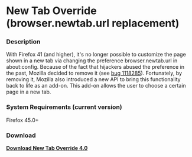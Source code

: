 # New Tab Override (browser.newtab.url replacement)

### Description
With Firefox 41 (and higher), it's no longer possible to customize the page shown in a new tab via changing the
preference browser.newtab.url in about:config. Because of the fact that hijackers abused the preference in the past,
Mozilla decided to remove it (see [bug 1118285](https://bugzilla.mozilla.org/show_bug.cgi?id=1118285)). Fortunately,
by removing it, Mozilla also introduced a new API to bring this functionality back to life as an add-on. This add-on
allows the user to choose a certain page in a new tab.
### System Requirements (current version)
Firefox 45.0+
### Download
**[Download New Tab Override 4.0](https://addons.mozilla.org/en-US/firefox/addon/new-tab-override/)**
